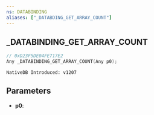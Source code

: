 ```yaml
---
ns: DATABINDING
aliases: ["_DATABDING_GET_ARRAY_COUNT"]
---
```

## _DATABINDING_GET_ARRAY_COUNT

```c
// 0xD23F5DE04FE717E2
Any _DATABINDING_GET_ARRAY_COUNT(Any p0);
```

```
NativeDB Introduced: v1207
```

## Parameters
* **p0**:
